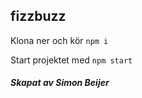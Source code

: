 ## fizzbuzz

Klona ner och kör `npm i`

Start projektet med `npm start`

##### Skapat av Simon Beijer
